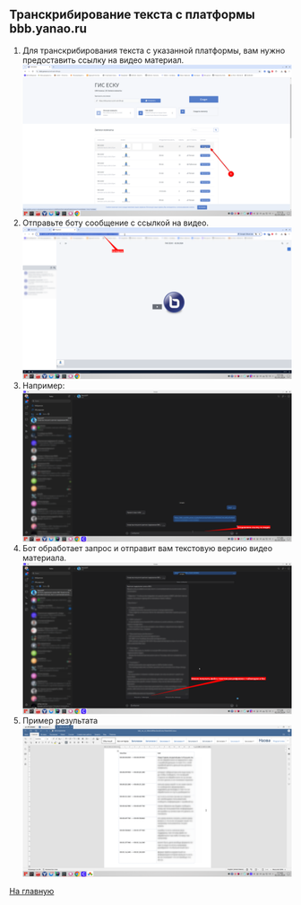 ## Транскрибирование текста с платформы bbb.yanao.ru
1. Для транскрибирования текста с указанной платформы, вам нужно предоставить ссылку на видео материал.
![BBB](/pic/bbb/Screenshot_20240902_171353.png)
2. Отправьте боту сообщение с ссылкой на видео.
![РСЭД](/pic/bbb/Screenshot_20240902_171701.png)
3. Например:
![РСЭД](/pic/bbb/Screenshot_20240902_172029.png)
4. Бот обработает запрос и отправит вам текстовую версию  видео материала.
![РСЭД](/pic/bbb/Screenshot_20240902_172407.png)
5. Пример результата
![РСЭД](/pic/bbb/Screenshot_20240902_174240.png)


[На главную](README.md)